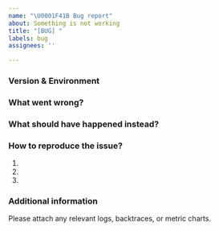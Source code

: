 ```yaml
---
name: "\U0001F41B Bug report"
about: Something is not working
title: "[BUG] "
labels: bug
assignees: ''

---
```


### Version & Environment

<!--

Please give your AutoMQ version and environment info:
- AutoMQ version (e.g. `v0.1.0`):
- Operating System (e.g. from `/etc/os-release`):

-->


### What went wrong?

<!--
  Describe the unexpected behavior
-->

### What should have happened instead?

<!--
  Describe what you wanted to happen.
-->

### How to reproduce the issue?

1.
2.
3.

### Additional information

Please attach any relevant logs, backtraces, or metric charts.
